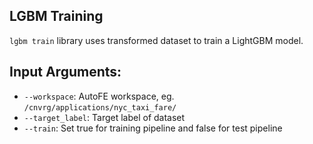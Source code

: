 ## LGBM Training
`lgbm train` library uses transformed dataset to train a LightGBM model.

## Input Arguments:
* `--workspace`: AutoFE workspace, eg. `/cnvrg/applications/nyc_taxi_fare/`
* `--target_label`: Target label of dataset
* `--train`: Set true for training pipeline and false for test pipeline